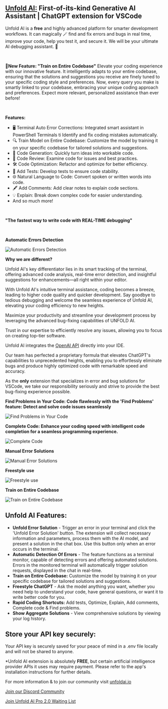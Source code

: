 <h2><a href="http://unfoldai.io/">Unfold AI:</a> First-of-its-kind Generative AI Assistant | ChatGPT extension for VSCode</h2>

<p>Unfold AI is a <strong>free</strong> and highly advanced platform for smarter development workflows. It can magically 🪄 find and fix errors and bugs in real time, improve your code, help you test it, and secure it. We will be your ultimate AI debugging assistant. 🤖</p>

<p>&nbsp;</p>

<p><strong>🌟New Feature: &quot;Train on Entire Codebase&quot;</strong> Elevate your coding experience with our innovative feature. It intelligently adapts to your entire codebase, ensuring that the solutions and suggestions you receive are finely tuned to your specific coding style and preferences. Now, every query you make is smartly linked to your codebase, embracing your unique coding approach and preferences. Expect more relevant, personalized assistance than ever before!</p>

<p>&nbsp;</p>

<p><strong>Features:</strong></p>

<ul>
	<li>🖥 Terminal Auto Error Corrections: Integrated smart assistant in PowerShell Terminals ti Identify and fix coding mistakes automatically.</li>
	<li>🔍 Train Model on Entire Codebase: Customize the model by training it on your specific codebase for tailored solutions and suggestions.</li>
	<li>🧬 Code Generation: Quickly turn ideas into workable code.</li>
	<li>🧐 Code Review: Examine code for issues and best practices.</li>
	<li>🛠 Code Optimization: Refactor and optimize for better efficiency.</li>
	<li>🧪 Add Tests: Develop tests to ensure code stability.</li>
	<li>🌐 Natural Language to Code: Convert spoken or written words into code.</li>
	<li>🖋 Add Comments: Add clear notes to explain code sections.</li>
	<li>💡 Explain: Break down complex code for easier understanding.</li>
	<li>And so much more!</li>
</ul>

<p>&nbsp;</p>

<p><strong>&quot;The fastest way to write code with REAL-TIME debugging&quot;</strong></p>

<p>&nbsp;</p>

<p><strong>Automatic Errors Detection</strong></p>

<p><img alt="Automatic Errors Detection" src="https://unfoldai.io/wp-content/uploads/2023/08/unfold-ai-automatic-error-solution-gif.gif" /></p>

<p><strong>Why we are different?</strong></p>

<p>Unfold AI&#39;s key differentiator lies in its smart tracking of the terminal, offering advanced code analysis, real-time error detection, and insightful suggestions for enhancements&mdash;all right within your editor.</p>

<p>With Unfold AI&#39;s intuitive terminal assistance, coding becomes a breeze, leading to higher code quality and quicker development. Say goodbye to tedious debugging and welcome the seamless experience of Unfold AI, elevating your coding efficiency to new heights.</p>

<p>Maximize your productivity and streamline your development process by leveraging the advanced bug-fixing capabilities of UNFOLD AI.</p>

<p>Trust in our expertise to efficiently resolve any issues, allowing you to focus on creating top-tier software.</p>

<p>Unfold AI integrates the <a href="https://openai.com/">OpenAI API</a> directly into your IDE.</p>

<p>Our team has perfected a proprietary formula that elevates ChatGPT&#39;s capabilities to unprecedented heights, enabling you to effortlessly eliminate bugs and produce highly optimized code with remarkable speed and accuracy.</p>

<p>As the <strong>only</strong> extension that specializes in error and bug solutions for VSCode, we take our responsibility seriously and strive to provide the best bug-fixing experience possible.</p>

<p><strong>Find Problems in Your Code: Code flawlessly with the &#39;Find Problems&#39; feature: Detect and solve code issues seamlessly</strong></p>

<p><img alt="Find Problems in Your Code" src="https://unfoldai.io/wp-content/uploads/2023/08/unfold-ai-find-problems-gif.gif" /></p>

<p><strong>Complete Code: Enhance your coding speed with intelligent code completion for a seamless programming experience.</strong></p>

<p><img alt="Complete Code" src="https://unfoldai.io/wp-content/uploads/2023/08/unfold-ai-complete-code-gif.gif" /></p>

<p><strong>Manual Error Solutions</strong></p>

<p><img alt="Manual Error Solutions" src="https://unfoldai.io/wp-content/uploads/2023/08/unfold-ai-manual-solution-gif.gif" /></p>

<p><strong>Freestyle use</strong></p>

<p><img alt="Freestyle use" src="https://unfoldai.io/wp-content/uploads/2023/08/unfold-ai-freestyle-use-gif-1.gif" /></p>

<p><strong>Train on Entire Codebase</strong></p>

<p><img alt="Train on Entire Codebase" src="https://unfoldai.io/wp-content/uploads/2024/01/codebasetrain.gif" /></p>

<h2>Unfold AI Features:</h2>

<ul>
	<li><strong>Unfold Error Solution</strong> - Trigger an error in your terminal and click the &#39;Unfold Error Solution&#39; button. The extension will collect necessary information and parameters, process them with the AI model, and present a solution in the chat box. Use this button only when an error occurs in the terminal.</li>
	<li><strong>Automatic Detection Of Errors</strong> - The feature functions as a terminal monitor, capable of detecting errors and offering automated solutions. Errors in the monitored terminal will automatically trigger solution requests, displayed in the chat in real-time.</li>
	<li><strong>Train on Entire Codebase:</strong> Customize the model by training it on your specific codebase for tailored solutions and suggestions.</li>
	<li><strong>Freestyle ChatGPT</strong> - Ask the model anything you want, whether you need help to understand your code, have general questions, or want it to write better code for you.</li>
	<li><strong>Rapid Coding Shortcuts:</strong> Add tests, Optimize, Explain, Add comments, Complete code &amp; Find problems.</li>
	<li><strong>Show Aggregate Solutions</strong> - View comprehensive solutions by viewing your log history.</li>
</ul>

<h2>Store your API key securely:</h2>

<p>Your API key is securely saved for your peace of mind in a .env file locally and will not be shared to anyone.</p>

<p>*Unfold AI extension is absolutely <strong>FREE</strong>, but certain artificial intelligence provider APIs it uses may require payment. Please refer to the app&#39;s installation instructions for further details.</p>

<p>For more information &amp; to join our community visit <a href="https://unfoldai.io/">unfoldai.io</a></p>

<p><a href="https://discord.gg/NMyBPAXGWE">Join our Discord Community</a></p>

<p><a href="https://docs.google.com/forms/d/e/1FAIpQLSdZlNjPSlFsZxOwoOzJktd4bHjZCbqyDZSKoF53rBP0TxBQXg/viewform">Join Unfold AI Pro 2.0 Waiting&nbsp;List</a></p>
